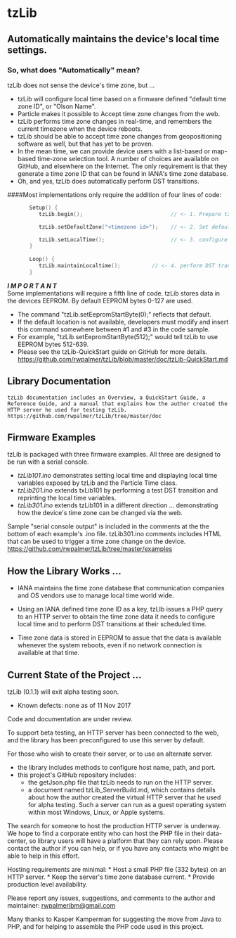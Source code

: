 # tzLib

## Automatically maintains the device's local time settings.

### So, what does "Automatically" mean?
tzLib does not sense the device's time zone, but ...
*	tzLib will configure local time based on a firmware defined "default time zone ID", or "Olson Name".
*	Particle makes it possible to Accept time zone changes from the web.
*	tzLib performs time zone changes in real-time, and remembers the current timezone when the device reboots.
*	tzLib should be able to accept time zone changes from geopositioning software as well, but that has yet to be proven.
*	In the mean time, we can provide device users with a list-based or map-based time-zone selection tool. A number of choices are available on GitHub, and elsewhere on the Internet. The only requirement is that they generate a time zone ID that can be found in IANA's time zone database.
*	Oh, and yes, tzLib does automatically perform DST transitions.  


####Most implementations only require the addition of four lines of code:

```cpp		
	   Setup() {
	      tzLib.begin();                         	// <- 1. Prepare tzLib to run

	      tzLib.setDefaultZone("<timezone id>"); 	// <- 2. Set default timezone

	      tzLib.setLocalTime();                  	// <- 3. configure local time   
	   }
		   
	   Loop() {
	      tzLib.maintainLocaltime();          // <- 4. perform DST transitions & keeps time zone data current.
	   }
```

*__I M P O R T A N T__*  
Some implementations will require a fifth line of code. tzLib stores data in the devices EEPROM. By default EEPROM bytes 0-127 are used. 
* 	The command "tzLib.setEepromStartByte(0);" reflects that default.  
* 	If the default location is not available, developers must modify and insert this command somewhere between #1 and #3 in the code sample.
*	For example, "tzLib.setEepromStartByte(512);" would tell tzLib to use EEPROM bytes 512-639. 
*	Please see the tzLib-QuickStart guide on GitHub for more details. https://github.com/rwpalmer/tzLib/blob/master/doc/tzLib-QuickStart.md

##	Library Documentation
	tzLib documentation includes an Overview, a QuickStart Guide, a Reference Guide, and a manual that explains how the author created the HTTP server he used for testing tzLib. https://github.com/rwpalmer/tzLib/tree/master/doc

##	Firmware Examples
tzLib is packaged with three firmware examples. All three are designed to be run with a serial console.
*	*tzLib101.ino* demonstrates setting local time and displaying local time variables exposed by tzLib and the Particle Time class.
*	*tzLib201.ino* extends txLib101 by performing a test DST transition and reprinting the local time variables.
*	*tzLib301.ino* extends tzLib101 in a different direction ... demonstrating how the device's time zone can be changed via the web.

Sample "serial console output" is included in the comments at the the bottom of each example's .ino file. tzLib301.ino comments includes HTML that can be used to trigger a time zone change on the device. https://github.com/rwpalmer/tzLib/tree/master/examples

## How the Library Works ...

* IANA maintains the time zone database that communication companies and OS vendors use to manage local time world wide. 

* Using an IANA defined time zone ID as a key, tzLIb issues a PHP query to an HTTP server to obtain the time zone data it needs to configure local time and to perform DST transitions at their scheduled time.

* Time zone data is stored in EEPROM to assue that the data is available whenever the system reboots, even if no network connection is available at that time. 

## Current State of the Project ...

tzLib (0.1.1) will exit alpha testing soon.
*	Known defects: none as of 11 Nov 2017
	
Code and documentation are under review. 
	
To support beta testing, an HTTP server has been connected to the  web, and the library has been preconfigured to use this server by default. 
		
For those who wish to create their server, or to use an alternate server. 
* the library includes methods to configure host name, path, and port.
* this project's GitHub repository includes:
	* 	the getJson.php file that tzLib needs to run on the HTTP server.
	* 	a document named tzLib_ServerBuild.md,  which contains details about how the author created the virtual HTTP server that he used for alpha testing. Such a server can run as a guest operating system within most Windows, Linux, or Apple systems. 

The search for someone to host the production HTTP server is underway.  We hope to find a corporate entity who can host the PHP file in their data-center, so library users will have a platform that they can rely upon. Please contact the author if you can help, or if you have any contacts who might be able to help in this effort. 
		
Hosting requirements are minimal: 
	* 	Host a small PHP file (332 bytes) on an HTTP server.
	* 	Keep the server's time zone database current.
	* 	Provide production level availability.
		
Please report any issues, suggestions, and comments to the author and maintainer: rwpalmeribm@gmail.com
	   

Many thanks to Kasper Kamperman for suggesting the move from Java to PHP,
and for helping to assemble the PHP code used in this project.





